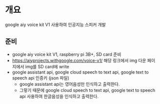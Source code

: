 # 개요
  google aiy voice kit V1 사용하여 인공지능 스피커 개발
  
## 준비
  - google aiy voice kit V1, raspberry pi 3B+, SD card 준비
  - https://aiyprojects.withgoogle.com/voice-v1/ 해당 링크에서 img 다운 페이지에서 img를 SD card에 write
  - google assistant api, google cloud speech to text api, google text to speech api 인증키 (json 파일)<br>
    * google assistant api는 영어음성만 인식하고 출력한다.
    * 그렇기 때문에 google cloud speech to text api, google text to speech api 사용하여 한글음성을 인식하고 출력한다.


